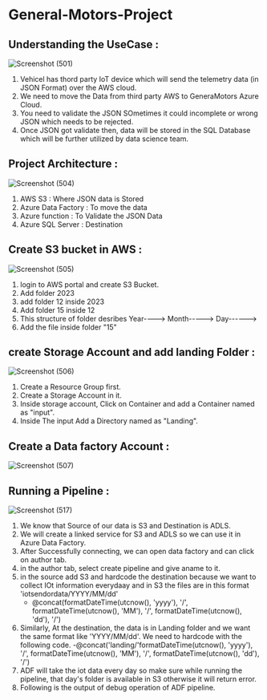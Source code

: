 # General-Motors-Project

## Understanding the UseCase :

![Screenshot (501)](https://github.com/shekharj21/shekharj21/assets/54074505/c05c2615-69b8-49f9-858b-4f068b7b64e5)

1. Vehicel has thord party IoT device which will send the telemetry data (in JSON Format) over the AWS cloud.
2. We need to move the Data from third party AWS to GeneraMotors Azure Cloud.
3. You need to validate the JSON SOmetimes it could incomplete or wrong JSON which needs to be rejected.
4. Once JSON got validate then, data will be stored in the SQL Database which will be further utilized by data science team.


## Project Architecture :
![Screenshot (504)](https://github.com/shekharj21/shekharj21/assets/54074505/28e9998a-9cb4-4eda-9fba-289873de9c84)

1. AWS S3 : Where JSON data is Stored
2. Azure Data Factory : To move the data 
3. Azure function : To Validate the JSON Data
4. Azure SQL Server : Destination

## Create S3 bucket in AWS :

![Screenshot (505)](https://github.com/shekharj21/shekharj21/assets/54074505/3b9424b0-d43e-4530-90d7-464855d47874)

1. login to AWS portal and create S3 Bucket.
2. Add folder 2023
3. add folder 12 inside 2023
4. Add folder 15 inside 12
5. This structure of folder desribes Year----> Month-----> Day------>
6. Add the file inside folder "15"

## create Storage Account and add landing Folder :

![Screenshot (506)](https://github.com/shekharj21/shekharj21/assets/54074505/ae46bb5c-fe51-4fef-b815-260c7a03bf75)


1. Create a Resource Group first.
2. Create a Storage Account in it.
3. Inside storage account, Click on Container and add a Container named as "input".
4. Inside The input Add a Directory named as "Landing".

## Create a Data factory Account :
![Screenshot (507)](https://github.com/shekharj21/shekharj21/assets/54074505/a3b43644-b850-473d-a03f-7911cb069646)


## Running a Pipeline :

![Screenshot (517)](https://github.com/shekharj21/shekharj21/assets/54074505/65e4f80b-946b-466d-a128-c7502da5126b)

1. We know that Source of our data is S3 and Destination is ADLS.
2. We will create a linked service for S3 and ADLS so we can use it in Azure Data Factory.
3. After Successfully connecting, we can open data factory and can click on author tab.
4. in the author tab, select create pipeline and give aname to it.
5. in the source add S3 and hardcode the destination because we want to collect IOt information everydaay and in S3 the files are in this format 'iotsendordata/YYYY/MM/dd'
   - @concat(formatDateTime(utcnow(), 'yyyy'), '/', formatDateTime(utcnow(), 'MM'), '/', formatDateTime(utcnow(), 'dd'), '/')
6. Similarly, At the destination, the data is in Landing folder and we want the same format like 'YYYY/MM/dd'. We need to hardcode with the following code.
   -@concat('landing/'formatDateTime(utcnow(), 'yyyy'), '/', formatDateTime(utcnow(), 'MM'), '/', formatDateTime(utcnow(), 'dd'), '/')
7. ADF will take the iot data every day so make sure while running the pipeline, that day's folder is available in S3 otherwise it will return error.
8. Following is the output of debug operation of ADF pipeline.
